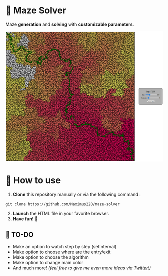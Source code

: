 # 🔐 Maze Solver
Maze **generation** and **solving** with **customizable parameters**.

![demo2](demo/demo2.png)

# 🔧 How to use
1. __Clone__ this repository manually or via the following command :
```
git clone https://github.com/Maximus220/maze-solver
```
2. __Launch__ the HTML file in your favorite browser.
3. __Have fun!__ 🎉

## 📜 TO-DO

 * Make an option to watch step by step (setInterval)
 * Make option to choose where are the entry/exit
 * Make option to choose the algorithm
 * Make option to change main color
 * And much more! *(feel free to give me even more ideas via [Twitter](https://twitter.com/Maximus_pro_)!)*
